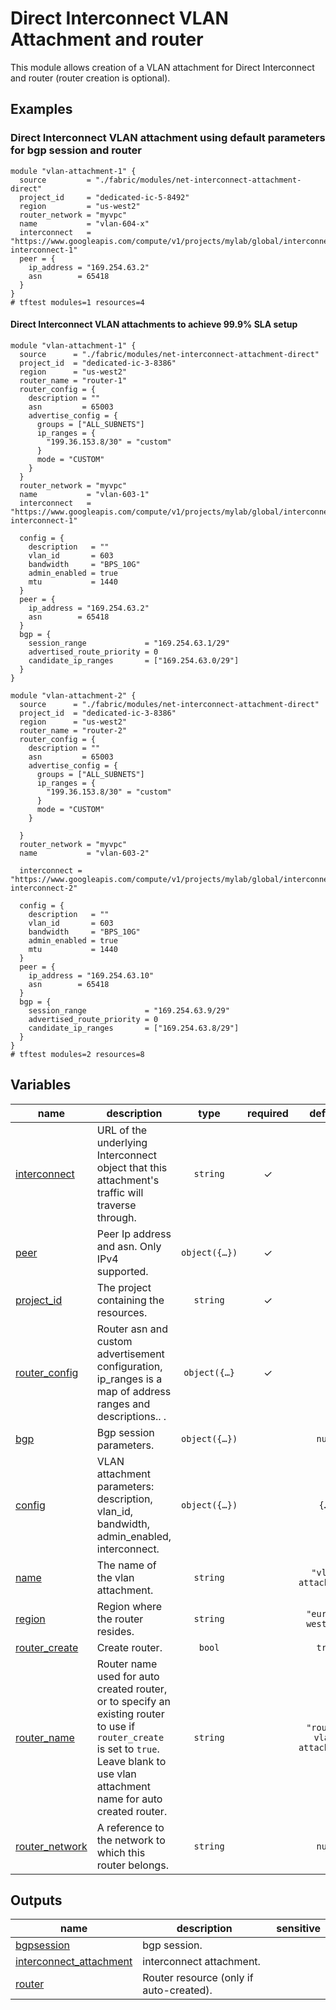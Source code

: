 ﻿# Direct Interconnect VLAN Attachment and router

This module allows creation of a VLAN attachment for Direct Interconnect and router (router creation is optional).

## Examples

### Direct Interconnect  VLAN attachment using default parameters for bgp session and router

```hcl
module "vlan-attachment-1" {
  source         = "./fabric/modules/net-interconnect-attachment-direct"
  project_id     = "dedicated-ic-5-8492"
  region         = "us-west2"
  router_network = "myvpc"
  name           = "vlan-604-x"
  interconnect   = "https://www.googleapis.com/compute/v1/projects/mylab/global/interconnects/mylab-interconnect-1"
  peer = {
    ip_address = "169.254.63.2"
    asn        = 65418
  }
}
# tftest modules=1 resources=4
```
#### Direct Interconnect VLAN attachments to achieve 99.9% SLA setup

```hcl
module "vlan-attachment-1" {
  source      = "./fabric/modules/net-interconnect-attachment-direct"
  project_id  = "dedicated-ic-3-8386"
  region      = "us-west2"
  router_name = "router-1"
  router_config = {
    description = ""
    asn         = 65003
    advertise_config = {
      groups = ["ALL_SUBNETS"]
      ip_ranges = {
        "199.36.153.8/30" = "custom"
      }
      mode = "CUSTOM"
    }
  }
  router_network = "myvpc"
  name           = "vlan-603-1"
  interconnect   = "https://www.googleapis.com/compute/v1/projects/mylab/global/interconnects/mylab-interconnect-1"

  config = {
    description   = ""
    vlan_id       = 603
    bandwidth     = "BPS_10G"
    admin_enabled = true
    mtu           = 1440
  }
  peer = {
    ip_address = "169.254.63.2"
    asn        = 65418
  }
  bgp = {
    session_range             = "169.254.63.1/29"
    advertised_route_priority = 0
    candidate_ip_ranges       = ["169.254.63.0/29"]
  }
}

module "vlan-attachment-2" {
  source      = "./fabric/modules/net-interconnect-attachment-direct"
  project_id  = "dedicated-ic-3-8386"
  region      = "us-west2"
  router_name = "router-2"
  router_config = {
    description = ""
    asn         = 65003
    advertise_config = {
      groups = ["ALL_SUBNETS"]
      ip_ranges = {
        "199.36.153.8/30" = "custom"
      }
      mode = "CUSTOM"
    }

  }
  router_network = "myvpc"
  name           = "vlan-603-2"

  interconnect = "https://www.googleapis.com/compute/v1/projects/mylab/global/interconnects/mylab-interconnect-2"

  config = {
    description   = ""
    vlan_id       = 603
    bandwidth     = "BPS_10G"
    admin_enabled = true
    mtu           = 1440
  }
  peer = {
    ip_address = "169.254.63.10"
    asn        = 65418
  }
  bgp = {
    session_range             = "169.254.63.9/29"
    advertised_route_priority = 0
    candidate_ip_ranges       = ["169.254.63.8/29"]
  }
}
# tftest modules=2 resources=8
```
<!-- BEGIN TFDOC -->

## Variables

| name | description | type | required | default |
|---|---|:---:|:---:|:---:|
| [interconnect](variables.tf#L46) | URL of the underlying Interconnect object that this attachment's traffic will traverse through. | <code>string</code> | ✓ |  |
| [peer](variables.tf#L57) | Peer Ip address and asn. Only IPv4 supported. | <code title="object&#40;&#123;&#10;  ip_address &#61; string&#10;  asn        &#61; number&#10;&#125;&#41;">object&#40;&#123;&#8230;&#125;&#41;</code> | ✓ |  |
| [project_id](variables.tf#L65) | The project containing the resources. | <code>string</code> | ✓ |  |
| [router_config](variables.tf#L76) | Router asn and custom advertisement configuration, ip_ranges is a map of address ranges and descriptions.. . | <code title="object&#40;&#123;&#10;  description &#61; string&#10;  asn         &#61; number&#10;  advertise_config &#61; object&#40;&#123;&#10;    groups    &#61; list&#40;string&#41;&#10;    ip_ranges &#61; map&#40;string&#41;&#10;    mode      &#61; string&#10;  &#125;&#41;&#10;&#125;&#41;&#10;&#10;&#10;default &#61; &#123;&#10;  description      &#61; null&#10;  asn              &#61; 64514&#10;  advertise_config &#61; null&#10;&#125;">object&#40;&#123;&#8230;&#125;</code> | ✓ |  |
| [bgp](variables.tf#L17) | Bgp session parameters. | <code title="object&#40;&#123;&#10;  session_range             &#61; string&#10;  candidate_ip_ranges       &#61; list&#40;string&#41;&#10;  advertised_route_priority &#61; number&#10;&#10;&#10;&#125;&#41;">object&#40;&#123;&#8230;&#125;&#41;</code> |  | <code>null</code> |
| [config](variables.tf#L28) | VLAN attachment parameters: description, vlan_id, bandwidth, admin_enabled, interconnect. | <code title="object&#40;&#123;&#10;  description   &#61; string&#10;  vlan_id       &#61; number&#10;  bandwidth     &#61; string&#10;  admin_enabled &#61; bool&#10;  mtu           &#61; number&#10;&#125;&#41;">object&#40;&#123;&#8230;&#125;&#41;</code> |  | <code title="&#123;&#10;  description   &#61; null&#10;  vlan_id       &#61; null&#10;  bandwidth     &#61; &#34;BPS_10G&#34;&#10;  admin_enabled &#61; true&#10;  mtu           &#61; 1440&#10;&#125;">&#123;&#8230;&#125;</code> |
| [name](variables.tf#L51) | The name of the vlan attachment. | <code>string</code> |  | <code>&#34;vlan-attachment&#34;</code> |
| [region](variables.tf#L70) | Region where the router resides. | <code>string</code> |  | <code>&#34;europe-west1-b&#34;</code> |
| [router_create](variables.tf#L95) | Create router. | <code>bool</code> |  | <code>true</code> |
| [router_name](variables.tf#L101) | Router name used for auto created router, or to specify an existing router to use if `router_create` is set to `true`. Leave blank to use vlan attachment name for auto created router. | <code>string</code> |  | <code>&#34;router-vlan-attachment&#34;</code> |
| [router_network](variables.tf#L107) | A reference to the network to which this router belongs. | <code>string</code> |  | <code>null</code> |

## Outputs

| name | description | sensitive |
|---|---|:---:|
| [bgpsession](outputs.tf#L16) | bgp session. |  |
| [interconnect_attachment](outputs.tf#L21) | interconnect attachment. |  |
| [router](outputs.tf#L26) | Router resource (only if auto-created). |  |

<!-- END TFDOC -->
